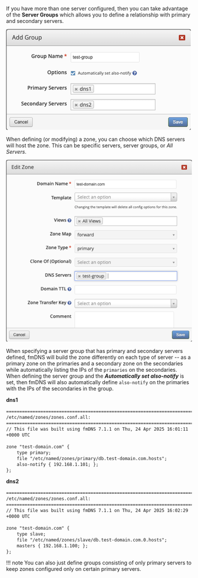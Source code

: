 If you have more than one server configured, then you can take advantage of the **Server Groups** which allows you to define a relationship with primary and secondary servers.

![Define Server Group](../../../images/modules/fmDNS/ServerGroup.png)

When defining (or modifying) a zone, you can choose which DNS servers will host the zone.  This can be specific servers, server groups, or _All Servers_.

![Define Server Group](../../../images/modules/fmDNS/ZoneDetails.png)

When specifying a server group that has primary and secondary servers defined, fmDNS will build the zone differently on each type of server -- as a primary zone on the primaries and a secondary zone on the secondaries while automatically listing the IPs of the `primaries` on the secondaries.  When defining the server group and the **_Automatically set also-notify_** is set, then fmDNS will also automatically define `also-notify` on the primaries with the IPs of the secondaries in the group.

**dns1**
```
===========================================================================
/etc/named/zones/zones.conf.all:
===========================================================================
// This file was built using fmDNS 7.1.1 on Thu, 24 Apr 2025 16:01:11 +0000 UTC

zone "test-domain.com" {
	type primary;
	file "/etc/named/zones/primary/db.test-domain.com.hosts";
	also-notify { 192.168.1.101; };
};
```

**dns2**
```
===========================================================================
/etc/named/zones/zones.conf.all:
===========================================================================
// This file was built using fmDNS 7.1.1 on Thu, 24 Apr 2025 16:02:29 +0000 UTC

zone "test-domain.com" {
	type slave;
	file "/etc/named/zones/slave/db.test-domain.com.0.hosts";
	masters { 192.168.1.100; };
};
```

!!! note
    You can also just define groups consisting of only primary servers to keep zones configured only on certain primary servers.
